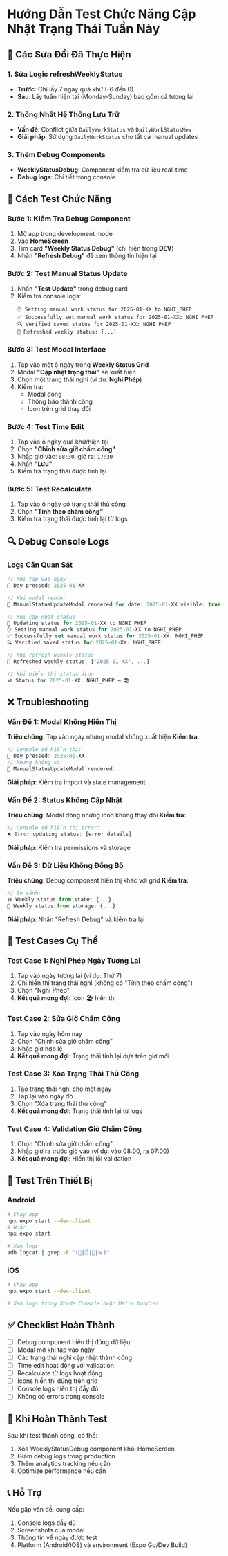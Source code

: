 # Hướng Dẫn Test Chức Năng Cập Nhật Trạng Thái Tuần Này

## 🔧 Các Sửa Đổi Đã Thực Hiện

### 1. Sửa Logic refreshWeeklyStatus
- **Trước**: Chỉ lấy 7 ngày quá khứ (-6 đến 0)
- **Sau**: Lấy tuần hiện tại (Monday-Sunday) bao gồm cả tương lai

### 2. Thống Nhất Hệ Thống Lưu Trữ
- **Vấn đề**: Conflict giữa `DailyWorkStatus` và `DailyWorkStatusNew`
- **Giải pháp**: Sử dụng `DailyWorkStatus` cho tất cả manual updates

### 3. Thêm Debug Components
- **WeeklyStatusDebug**: Component kiểm tra dữ liệu real-time
- **Debug logs**: Chi tiết trong console

## 🧪 Cách Test Chức Năng

### Bước 1: Kiểm Tra Debug Component
1. Mở app trong development mode
2. Vào **HomeScreen**
3. Tìm card **"Weekly Status Debug"** (chỉ hiện trong __DEV__)
4. Nhấn **"Refresh Debug"** để xem thông tin hiện tại

### Bước 2: Test Manual Status Update
1. Nhấn **"Test Update"** trong debug card
2. Kiểm tra console logs:
   ```
   ✋ Setting manual work status for 2025-01-XX to NGHI_PHEP
   ✅ Successfully set manual work status for 2025-01-XX: NGHI_PHEP
   🔍 Verified saved status for 2025-01-XX: NGHI_PHEP
   📅 Refreshed weekly status: [...]
   ```

### Bước 3: Test Modal Interface
1. Tap vào một ô ngày trong **Weekly Status Grid**
2. Modal **"Cập nhật trạng thái"** sẽ xuất hiện
3. Chọn một trạng thái nghỉ (ví dụ: **Nghỉ Phép**)
4. Kiểm tra:
   - Modal đóng
   - Thông báo thành công
   - Icon trên grid thay đổi

### Bước 4: Test Time Edit
1. Tap vào ô ngày quá khứ/hiện tại
2. Chọn **"Chỉnh sửa giờ chấm công"**
3. Nhập giờ vào: `08:30`, giờ ra: `17:30`
4. Nhấn **"Lưu"**
5. Kiểm tra trạng thái được tính lại

### Bước 5: Test Recalculate
1. Tap vào ô ngày có trạng thái thủ công
2. Chọn **"Tính theo chấm công"**
3. Kiểm tra trạng thái được tính lại từ logs

## 🔍 Debug Console Logs

### Logs Cần Quan Sát
```javascript
// Khi tap vào ngày
📅 Day pressed: 2025-01-XX

// Khi modal render
📅 ManualStatusUpdateModal rendered for date: 2025-01-XX visible: true

// Khi cập nhật status
🔄 Updating status for 2025-01-XX to NGHI_PHEP
✋ Setting manual work status for 2025-01-XX to NGHI_PHEP
✅ Successfully set manual work status for 2025-01-XX: NGHI_PHEP
🔍 Verified saved status for 2025-01-XX: NGHI_PHEP

// Khi refresh weekly status
📅 Refreshed weekly status: ["2025-01-XX", ...]

// Khi hiển thị status icon
📊 Status for 2025-01-XX: NGHI_PHEP → 🏖️
```

## ❌ Troubleshooting

### Vấn Đề 1: Modal Không Hiển Thị
**Triệu chứng**: Tap vào ngày nhưng modal không xuất hiện
**Kiểm tra**:
```javascript
// Console sẽ hiển thị:
📅 Day pressed: 2025-01-XX
// Nhưng không có:
📅 ManualStatusUpdateModal rendered...
```
**Giải pháp**: Kiểm tra import và state management

### Vấn Đề 2: Status Không Cập Nhật
**Triệu chứng**: Modal đóng nhưng icon không thay đổi
**Kiểm tra**:
```javascript
// Console sẽ hiển thị error:
❌ Error updating status: [error details]
```
**Giải pháp**: Kiểm tra permissions và storage

### Vấn Đề 3: Dữ Liệu Không Đồng Bộ
**Triệu chứng**: Debug component hiển thị khác với grid
**Kiểm tra**:
```javascript
// So sánh:
📊 Weekly status from state: {...}
💾 Weekly status from storage: {...}
```
**Giải pháp**: Nhấn "Refresh Debug" và kiểm tra lại

## 🎯 Test Cases Cụ Thể

### Test Case 1: Nghỉ Phép Ngày Tương Lai
1. Tap vào ngày tương lai (ví dụ: Thứ 7)
2. Chỉ hiển thị trạng thái nghỉ (không có "Tính theo chấm công")
3. Chọn "Nghỉ Phép"
4. **Kết quả mong đợi**: Icon 🏖️ hiển thị

### Test Case 2: Sửa Giờ Chấm Công
1. Tap vào ngày hôm nay
2. Chọn "Chỉnh sửa giờ chấm công"
3. Nhập giờ hợp lệ
4. **Kết quả mong đợi**: Trạng thái tính lại dựa trên giờ mới

### Test Case 3: Xóa Trạng Thái Thủ Công
1. Tạo trạng thái nghỉ cho một ngày
2. Tap lại vào ngày đó
3. Chọn "Xóa trạng thái thủ công"
4. **Kết quả mong đợi**: Trạng thái tính lại từ logs

### Test Case 4: Validation Giờ Chấm Công
1. Chọn "Chỉnh sửa giờ chấm công"
2. Nhập giờ ra trước giờ vào (ví dụ: vào 08:00, ra 07:00)
3. **Kết quả mong đợi**: Hiển thị lỗi validation

## 📱 Test Trên Thiết Bị

### Android
```bash
# Chạy app
npx expo start --dev-client
# Hoặc
npx expo start

# Xem logs
adb logcat | grep -E "(📅|✋|🔄|📊)"
```

### iOS
```bash
# Chạy app
npx expo start --dev-client

# Xem logs trong Xcode Console hoặc Metro bundler
```

## ✅ Checklist Hoàn Thành

- [ ] Debug component hiển thị đúng dữ liệu
- [ ] Modal mở khi tap vào ngày
- [ ] Các trạng thái nghỉ cập nhật thành công
- [ ] Time edit hoạt động với validation
- [ ] Recalculate từ logs hoạt động
- [ ] Icons hiển thị đúng trên grid
- [ ] Console logs hiển thị đầy đủ
- [ ] Không có errors trong console

## 🚀 Khi Hoàn Thành Test

Sau khi test thành công, có thể:
1. Xóa WeeklyStatusDebug component khỏi HomeScreen
2. Giảm debug logs trong production
3. Thêm analytics tracking nếu cần
4. Optimize performance nếu cần

## 📞 Hỗ Trợ

Nếu gặp vấn đề, cung cấp:
1. Console logs đầy đủ
2. Screenshots của modal
3. Thông tin về ngày được test
4. Platform (Android/iOS) và environment (Expo Go/Dev Build)
